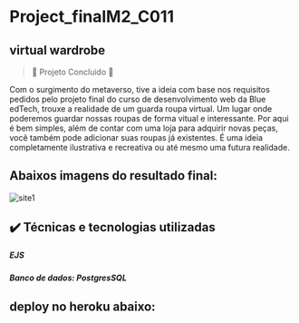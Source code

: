# Project_finalM2_C011

## virtual wardrobe 

> :construction: Projeto Concluido :construction:

Com o surgimento do metaverso, tive a ideia com base nos requisitos pedidos pelo projeto final do curso de desenvolvimento web da Blue edTech, trouxe a realidade de um guarda roupa virtual. Um lugar onde poderemos guardar nossas roupas de forma vitual e interessante. Por aqui é bem simples, além de contar com uma loja para adquirir novas peças, você também pode adicionar suas roupas já existentes. É uma ideia completamente ilustrativa e recreativa ou até mesmo uma futura realidade.  


## Abaixos imagens do resultado final:

![site1](https://user-images.githubusercontent.com/85427303/161664030-3fcd8056-6a86-43b4-85e0-dcb5343e1b2b.png)

## ✔️ Técnicas e tecnologias utilizadas

##### EJS
##### Banco de dados: PostgresSQL


## deploy no heroku abaixo:

